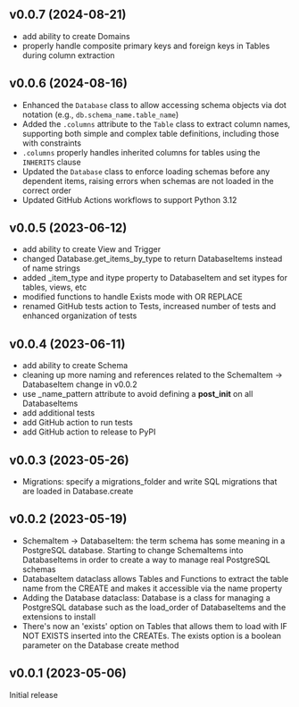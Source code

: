 ## v0.0.7 (2024-08-21)

* add ability to create Domains
* properly handle composite primary keys and foreign keys in Tables during column extraction

## v0.0.6 (2024-08-16)

* Enhanced the `Database` class to allow accessing schema objects via dot notation (e.g., `db.schema_name.table_name`)
* Added the `.columns` attribute to the `Table` class to extract column names, supporting both simple and complex table definitions, including those with constraints
* `.columns` properly handles inherited columns for tables using the `INHERITS` clause
* Updated the `Database` class to enforce loading schemas before any dependent items, raising errors when schemas are not loaded in the correct order
* Updated GitHub Actions workflows to support Python 3.12

## v0.0.5 (2023-06-12)

* add ability to create View and Trigger
* changed Database.get_items_by_type to return DatabaseItems instead of name strings
* added _item_type and itype property to DatabaseItem and set itypes for tables, views, etc
* modified functions to handle Exists mode with OR REPLACE
* renamed GitHub tests action to Tests, increased number of tests and enhanced organization of tests

## v0.0.4 (2023-06-11)

* add ability to create Schema
* cleaning up more naming and references related to the SchemaItem -> DatabaseItem change in v0.0.2
* use _name_pattern attribute to avoid defining a __post_init__ on all DatabaseItems
* add additional tests
* add GitHub action to run tests
* add GitHub action to release to PyPI

## v0.0.3 (2023-05-26)

* Migrations: specify a migrations_folder and write SQL migrations that are loaded in Database.create

## v0.0.2 (2023-05-19)

* SchemaItem -> DatabaseItem: the term schema has some meaning in a PostgreSQL database.  Starting to change SchemaItems into DatabaseItems in order to create a way to manage real PostgreSQL schemas
* DatabaseItem dataclass allows Tables and Functions to extract the table name from the CREATE and makes it accessible via the name property
* Adding the Database dataclass: Database is a class for managing a PostgreSQL database such as the load_order of DatabaseItems and the extensions to install
* There's now an 'exists' option on Tables that allows them to load with IF NOT EXISTS inserted into the CREATEs.  The exists option is a boolean parameter on the Database create method

## v0.0.1 (2023-05-06)

Initial release
